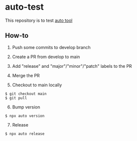 # auto-test

This repository is to test [auto tool](https://github.com/intuit/auto)

## How-to

1. Push some commits to develop branch

2. Create a PR from develop to main

3. Add "release" and "major"/"minor"/"patch" labels to the PR

4. Merge the PR

5. Checkout to main locally

```
$ git checkout main
$ git pull
```

6. Bump version

```
$ npx auto version
```

7. Release

```
$ npx auto release
```
